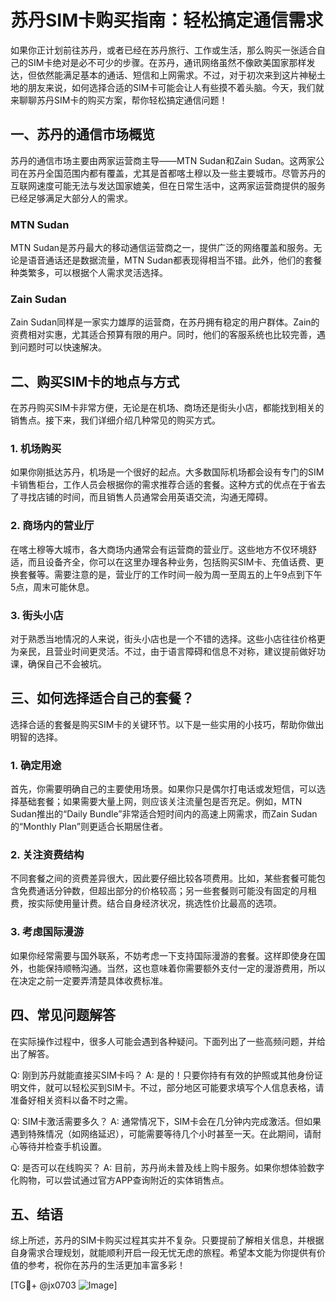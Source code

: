 # 苏丹SIM卡购买指南：轻松搞定通信需求

如果你正计划前往苏丹，或者已经在苏丹旅行、工作或生活，那么购买一张适合自己的SIM卡绝对是必不可少的步骤。在苏丹，通讯网络虽然不像欧美国家那样发达，但依然能满足基本的通话、短信和上网需求。不过，对于初次来到这片神秘土地的朋友来说，如何选择合适的SIM卡可能会让人有些摸不着头脑。今天，我们就来聊聊苏丹SIM卡的购买方案，帮你轻松搞定通信问题！

## 一、苏丹的通信市场概览

苏丹的通信市场主要由两家运营商主导——MTN Sudan和Zain Sudan。这两家公司在苏丹全国范围内都有覆盖，尤其是首都喀土穆以及一些主要城市。尽管苏丹的互联网速度可能无法与发达国家媲美，但在日常生活中，这两家运营商提供的服务已经足够满足大部分人的需求。

### MTN Sudan
MTN Sudan是苏丹最大的移动通信运营商之一，提供广泛的网络覆盖和服务。无论是语音通话还是数据流量，MTN Sudan都表现得相当不错。此外，他们的套餐种类繁多，可以根据个人需求灵活选择。

### Zain Sudan
Zain Sudan同样是一家实力雄厚的运营商，在苏丹拥有稳定的用户群体。Zain的资费相对实惠，尤其适合预算有限的用户。同时，他们的客服系统也比较完善，遇到问题时可以快速解决。

## 二、购买SIM卡的地点与方式

在苏丹购买SIM卡非常方便，无论是在机场、商场还是街头小店，都能找到相关的销售点。接下来，我们详细介绍几种常见的购买方式。

### 1. 机场购买
如果你刚抵达苏丹，机场是一个很好的起点。大多数国际机场都会设有专门的SIM卡销售柜台，工作人员会根据你的需求推荐合适的套餐。这种方式的优点在于省去了寻找店铺的时间，而且销售人员通常会用英语交流，沟通无障碍。

### 2. 商场内的营业厅
在喀土穆等大城市，各大商场内通常会有运营商的营业厅。这些地方不仅环境舒适，而且设备齐全，你可以在这里办理各种业务，包括购买SIM卡、充值话费、更换套餐等。需要注意的是，营业厅的工作时间一般为周一至周五的上午9点到下午5点，周末可能休息。

### 3. 街头小店
对于熟悉当地情况的人来说，街头小店也是一个不错的选择。这些小店往往价格更为亲民，且营业时间更灵活。不过，由于语言障碍和信息不对称，建议提前做好功课，确保自己不会被坑。

## 三、如何选择适合自己的套餐？

选择合适的套餐是购买SIM卡的关键环节。以下是一些实用的小技巧，帮助你做出明智的选择。

### 1. 确定用途
首先，你需要明确自己的主要使用场景。如果你只是偶尔打电话或发短信，可以选择基础套餐；如果需要大量上网，则应该关注流量包是否充足。例如，MTN Sudan推出的“Daily Bundle”非常适合短时间内的高速上网需求，而Zain Sudan的“Monthly Plan”则更适合长期居住者。

### 2. 关注资费结构
不同套餐之间的资费差异很大，因此要仔细比较各项费用。比如，某些套餐可能包含免费通话分钟数，但超出部分的价格较高；另一些套餐则可能没有固定的月租费，按实际使用量计费。结合自身经济状况，挑选性价比最高的选项。

### 3. 考虑国际漫游
如果你经常需要与国外联系，不妨考虑一下支持国际漫游的套餐。这样即使身在国外，也能保持顺畅沟通。当然，这也意味着你需要额外支付一定的漫游费用，所以在决定之前一定要弄清楚具体收费标准。

## 四、常见问题解答

在实际操作过程中，很多人可能会遇到各种疑问。下面列出了一些高频问题，并给出了解答。

Q: 刚到苏丹就能直接买SIM卡吗？
A: 是的！只要你持有有效的护照或其他身份证明文件，就可以轻松买到SIM卡。不过，部分地区可能要求填写个人信息表格，请准备好相关资料以备不时之需。

Q: SIM卡激活需要多久？
A: 通常情况下，SIM卡会在几分钟内完成激活。但如果遇到特殊情况（如网络延迟），可能需要等待几个小时甚至一天。在此期间，请耐心等待并检查手机设置。

Q: 是否可以在线购买？
A: 目前，苏丹尚未普及线上购卡服务。如果你想体验数字化购物，可以尝试通过官方APP查询附近的实体销售点。

## 五、结语

综上所述，苏丹的SIM卡购买过程其实并不复杂。只要提前了解相关信息，并根据自身需求合理规划，就能顺利开启一段无忧无虑的旅程。希望本文能为你提供有价值的参考，祝你在苏丹的生活更加丰富多彩！

[TG💪+ @jx0703 ![Image](https://github.com/user-attachments/assets/dbca1d08-cadb-493c-b0ec-ad6f7a83f270)]